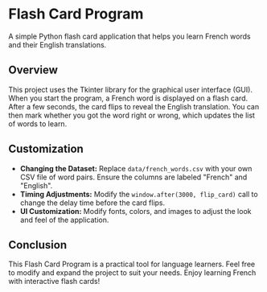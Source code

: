# Flash Card Program

A simple Python flash card application that helps you learn French words and their English translations.

## Overview

This project uses the Tkinter library for the graphical user interface (GUI). When you start the program, a French word is displayed on a flash card. After a few seconds, the card flips to reveal the English translation. You can then mark whether you got the word right or wrong, which updates the list of words to learn.


## Customization

- **Changing the Dataset:** Replace `data/french_words.csv` with your own CSV file of word pairs. Ensure the columns are labeled "French" and "English".
- **Timing Adjustments:** Modify the `window.after(3000, flip_card)` call to change the delay time before the card flips.
- **UI Customization:** Modify fonts, colors, and images to adjust the look and feel of the application.

## Conclusion

This Flash Card Program is a practical tool for language learners. Feel free to modify and expand the project to suit your needs. Enjoy learning French with interactive flash cards!
